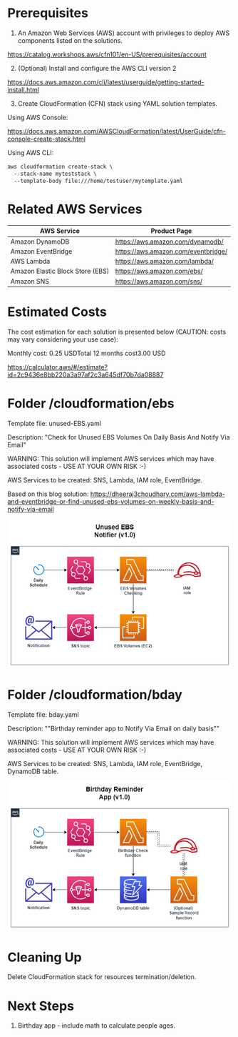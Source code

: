 # Prerequisites
1) An Amazon Web Services (AWS) account with privileges to deploy AWS components listed on the solutions.

https://catalog.workshops.aws/cfn101/en-US/prerequisites/account

2) (Optional) Install and configure the AWS CLI version 2 

https://docs.aws.amazon.com/cli/latest/userguide/getting-started-install.html

3) Create CloudFormation (CFN) stack using YAML solution templates.

Using AWS Console:

https://docs.aws.amazon.com/AWSCloudFormation/latest/UserGuide/cfn-console-create-stack.html


Using AWS CLI:

```
aws cloudformation create-stack \
  --stack-name myteststack \
  --template-body file:///home/testuser/mytemplate.yaml
```

# Related AWS Services

| AWS Service  | Product Page |
| ------------- | ------------- |
| Amazon DynamoDB | https://aws.amazon.com/dynamodb/  |
| Amazon EventBridge  | https://aws.amazon.com/eventbridge/ |
| AWS Lambda | https://aws.amazon.com/lambda/ |
| Amazon Elastic Block Store (EBS)  | https://aws.amazon.com/ebs/ |
| Amazon SNS | https://aws.amazon.com/sns/|


# Estimated Costs

The cost estimation for each solution is presented below (CAUTION: costs may vary considering your use case):

Monthly cost: 0.25 USDTotal
12 months cost3.00 USD


https://calculator.aws/#/estimate?id=2c9436e8bb220a3a97af2c3a645df70b7da08887


# Folder /cloudformation/ebs

Template file: unused-EBS.yaml

Description: "Check for Unused EBS Volumes On Daily Basis And Notify Via Email"

WARNING: This solution will implement AWS services which may have associated costs - USE AT YOUR OWN RISK :-)

AWS Services to be created: SNS, Lambda, IAM role, EventBridge.

Based on this blog solution: https://dheeraj3choudhary.com/aws-lambda-and-eventbridge-or-find-unused-ebs-volumes-on-weekly-basis-and-notify-via-email

![Alt text](diagrams/unused-ebs.png?raw=true "Diagram Image")

# Folder /cloudformation/bday

Template file: bday.yaml

Description: ""Birthday reminder app to Notify Via Email on daily basis""

WARNING: This solution will implement AWS services which may have associated costs - USE AT YOUR OWN RISK :-)

AWS Services to be created: SNS, Lambda, IAM role, EventBridge, DynamoDB table.

![Alt text](diagrams/bday.png?raw=true "Diagram Image")

# Cleaning Up
Delete CloudFormation stack for resources termination/deletion.

# Next Steps
1) Birthday app - include math to calculate people ages.
